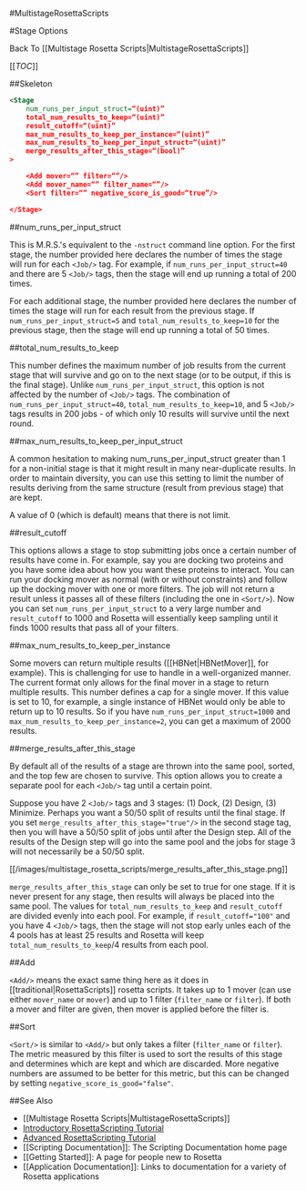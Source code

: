 #MultistageRosettaScripts

#Stage Options

Back To [[Multistage Rosetta Scripts|MultistageRosettaScripts]]

[[_TOC_]]

##Skeleton

```xml
<Stage
    num_runs_per_input_struct=“(uint)”
    total_num_results_to_keep=“(uint)”
    result_cutoff=“(uint)”
    max_num_results_to_keep_per_instance=“(uint)”
    max_num_results_to_keep_per_input_struct=“(uint)”
    merge_results_after_this_stage=“(bool)”
>

    <Add mover=“” filter=“”/>
    <Add mover_name=“” filter_name=“”/>
    <Sort filter=“” negative_score_is_good=“true”/>

</Stage>

```

##num_runs_per_input_struct

This is M.R.S.'s equivalent to the `-nstruct` command line option.
For the first stage, the number provided here declares the number
of times the stage will run for each `<Job/>` tag.
For example, if `num_runs_per_input_struct=40` and there are 5 `<Job/>` tags,
then the stage will end up running a total of 200 times.

For each additional stage, the number provided here declares the number of
times the stage will run for each result from the previous stage.
If `num_runs_per_input_struct=5` and `total_num_results_to_keep=10` for the previous stage,
then the stage will end up running a total of 50 times.

##total_num_results_to_keep

This number defines the maximum number of job results from the current stage that will survive
and go on to the next stage (or to be output, if this is the final stage).
Unlike `num_runs_per_input_struct`, this option is not affected by the number of `<Job/>` tags.
The combination of `num_runs_per_input_struct=40`, `total_num_results_to_keep=10`, and
5 `<Job/>` tags results in 200 jobs - of which only 10 results will survive until the next round.

##max_num_results_to_keep_per_input_struct

A common hesitation to making num_runs_per_input_struct greater than 1 for
a non-initial stage is that it might result in many near-duplicate results.
In order to maintain diversity, you can use this setting to limit the number of
results deriving from the same structure (result from previous stage) that are kept.

A value of 0 (which is default) means that there is not limit.

##result_cutoff

This options allows a stage to stop submitting jobs once a certain number of results have come in.
For example, say you are docking two proteins and you have some idea about how you want these proteins to interact.
You can run your docking mover as normal (with or without constraints) and follow up the docking mover with one or more filters.
The job will not return a result unless it passes all of these filters (including the one in `<Sort/>`).
Now you can set `num_runs_per_input_struct` to a very large number and `result_cutoff` to 1000 and Rosetta will essentially keep sampling until it finds 1000 results that pass all of your filters.

##max_num_results_to_keep_per_instance

Some movers can return multiple results ([[HBNet|HBNetMover]], for example).
This is challenging for use to handle in a well-organized manner.
The current format only allows for the final mover in a stage to return multiple results.
This number defines a cap for a single mover.
If this value is set to 10, for example, a single instance of HBNet would only be able to return up to 10 results.
So if you have `num_runs_per_input_struct=1000` and `max_num_results_to_keep_per_instance=2`, you can get a maximum of 2000 results.

##merge_results_after_this_stage

By default all of the results of a stage are thrown into the same pool, sorted, and the top few are chosen to survive.
This option allows you to create a separate pool for each `<Job/>` tag until a certain point.

Suppose you have 2 `<Job/>` tags and 3 stages: (1) Dock, (2) Design, (3) Minimize.
Perhaps you want a 50/50 split of results until the final stage.
If you set `merge_results_after_this_stage="true"/>` in the second stage tag, then you will have a 50/50 split of jobs until after the Design step.
All of the results of the Design step will go into the same pool and the jobs for stage 3 will not necessarily be a 50/50 split.

[[/images/multistage_rosetta_scripts/merge_results_after_this_stage.png]]

`merge_results_after_this_stage` can only be set to true for one stage.
If it is never present for any stage, then results will always be placed into the same pool.
The values for `total_num_results_to_keep` and `result_cutoff` are divided evenly into each pool.
For example, if `result_cutoff="100"` and you have 4 `<Job/>` tags, then the stage will not stop early unles each of the 4 pools has at least 25 results and Rosetta will keep `total_num_results_to_keep`/4 results from each pool.

##Add

`<Add/>` means the exact same thing here as it does in [[traditional|RosettaScripts]] rosetta scripts.
It takes up to 1 mover (can use either `mover_name` or `mover`) and up to 1 filter (`filter_name` or `filter`).
If both a mover and filter are given, then mover is applied before the filter is.

##Sort

`<Sort/>` is similar to `<Add/>` but only takes a filter (`filter_name` or `filter`).
The metric measured by this filter is used to sort the results of this stage and determines which are kept and which are discarded.
More negative numbers are assumed to be better for this metric, but this can be changed by setting `negative_score_is_good="false"`.

##See Also

* [[Multistage Rosetta Scripts|MultistageRosettaScripts]]
* [Introductory RosettaScripting Tutorial](https://www.rosettacommons.org/demos/latest/tutorials/scripting_with_rosettascripts/scripting_with_rosettascripts)
* [Advanced RosettaScripting Tutorial](https://www.rosettacommons.org/demos/latest/tutorials/advanced_scripting_with_rosettascripts/advanced_scripting_with_rosettascripts)
* [[Scripting Documentation]]: The Scripting Documentation home page
* [[Getting Started]]: A page for people new to Rosetta
* [[Application Documentation]]: Links to documentation for a variety of Rosetta applications
